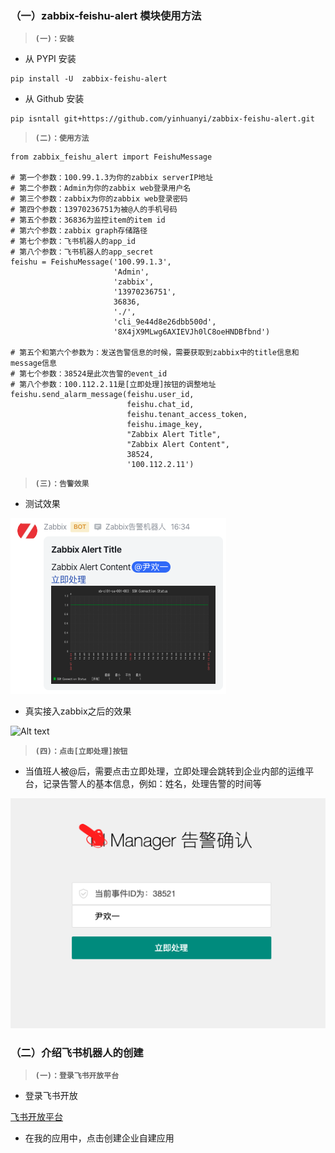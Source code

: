 ###  （一）zabbix-feishu-alert 模块使用方法

> **`(一)：安装`**

- 从 PYPI 安装

```
pip install -U  zabbix-feishu-alert
```

- 从 Github 安装

```
pip isntall git+https://github.com/yinhuanyi/zabbix-feishu-alert.git
```

> **`(二)：使用方法`**

```
from zabbix_feishu_alert import FeishuMessage

# 第一个参数：100.99.1.3为你的zabbix serverIP地址
# 第二个参数：Admin为你的zabbix web登录用户名
# 第三个参数：zabbix为你的zabbix web登录密码
# 第四个参数：13970236751为被@人的手机号码
# 第五个参数：36836为监控item的item id
# 第六个参数：zabbix graph存储路径
# 第七个参数：飞书机器人的app_id
# 第八个参数：飞书机器人的app_secret
feishu = FeishuMessage('100.99.1.3',
                       'Admin',
                       'zabbix',
                       '13970236751',
                       36836,
                       './',
                       'cli_9e44d8e26dbb500d',
                       '8X4jX9MLwg6AXIEVJh0lC8oeHNDBfbnd')

# 第五个和第六个参数为：发送告警信息的时候，需要获取到zabbix中的title信息和message信息
# 第七个参数：38524是此次告警的event_id
# 第八个参数：100.112.2.11是[立即处理]按钮的调整地址
feishu.send_alarm_message(feishu.user_id,
                          feishu.chat_id,
                          feishu.tenant_access_token,
                          feishu.image_key,
                          "Zabbix Alert Title",
                          "Zabbix Alert Content",
                          38524,
                          '100.112.2.11')
```

> **`(三)：告警效果`**

- 测试效果

![alert_test](./alert_test.png)

- 真实接入zabbix之后的效果

![Alt text](https://github.com/yinhuanyi/zabbix-feishu-alert/blob/master/alert_test.png)


> **`(四)：点击[立即处理]按钮`**

- 当值班人被@后，需要点击立即处理，立即处理会跳转到企业内部的运维平台，记录告警人的基本信息，例如：姓名，处理告警的时间等

![Alt text](./alert_ack_manager.png)


###  （二）介绍飞书机器人的创建

> **`(一)：登录飞书开放平台`**

- 登录飞书开放

[飞书开放平台](https://open.feishu.cn/)

- 在我的应用中，点击创建企业自建应用



